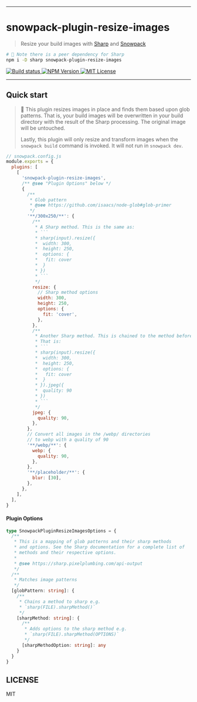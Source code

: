 <hr/>

# snowpack-plugin-resize-images

> Resize your build images with [Sharp](https://sharp.pixelplumbing.com/api-constructor) and [Snowpack](https://snowpack.dev)

```sh
# 🔆 Note there is a peer dependency for Sharp
npm i -D sharp snowpack-plugin-resize-images
```

<p>
  <!--
  <a aria-label="Code coverage report" href="https://codecov.io/gh/jaredLunde/snowpack-plugin-resize-images">
    <img alt="Code coverage" src="https://img.shields.io/codecov/c/gh/jaredLunde/snowpack-plugin-resize-images?style=for-the-badge&labelColor=24292e">
  </a>
  -->
  <a aria-label="Build status" href="https://travis-ci.com/jaredLunde/snowpack-plugin-resize-images">
    <img alt="Build status" src="https://img.shields.io/travis/com/jaredLunde/snowpack-plugin-resize-images?style=for-the-badge&labelColor=24292e">
  </a>
  <a aria-label="NPM version" href="https://www.npmjs.com/package/snowpack-plugin-resize-images">
    <img alt="NPM Version" src="https://img.shields.io/npm/v/snowpack-plugin-resize-images?style=for-the-badge&labelColor=24292e">
  </a>
  <a aria-label="License" href="https://jaredlunde.mit-license.org/">
    <img alt="MIT License" src="https://img.shields.io/npm/l/snowpack-plugin-resize-images?style=for-the-badge&labelColor=24292e">
  </a>
</p>

---

## Quick start

> 🔆 This plugin resizes images in place and finds them based upon
> glob patterns. That is, your build images will be overwritten in your
> build directory with the result of the Sharp processing. The original
> image will be untouched.
>
> Lastly, this plugin will only resize and transform images when the
> `snowpack build` command is invoked. It will not run in `snowpack dev`.

````js
// snowpack.config.js
module.exports = {
  plugins: [
    [
      'snowpack-plugin-resize-images',
      /** @see "Plugin Options" below */
      {
        /**
         * Glob pattern
         * @see https://github.com/isaacs/node-glob#glob-primer
         */
        '**/300x250/**': {
          /**
           * A Sharp method. This is the same as:
           * ```
           * sharp(input).resize({
           *  width: 300,
           *  height: 250,
           *  options: {
           *   fit: cover
           *  }
           * })
           * ```
           */
          resize: {
            // Sharp method options
            width: 300,
            height: 250,
            options: {
              fit: 'cover',
            },
          },
          /**
           * Another Sharp method. This is chained to the method before it.
           * That is:
           * ```
           * sharp(input).resize({
           *  width: 300,
           *  height: 250,
           *  options: {
           *   fit: cover
           *  }
           * }).jpeg({
           *  quality: 90
           * })
           * ```
           */
          jpeg: {
            quality: 90,
          },
        },
        // Convert all images in the /webp/ directories
        // to webp with a quality of 90
        '**/webp/**': {
          webp: {
            quality: 90,
          },
        },
        '**/placeholder/**': {
          blur: [30],
        },
      },
    ],
  ],
}
````

#### Plugin Options

```typescript
type SnowpackPluginResizeImagesOptions = {
  /**
   * This is a mapping of glob patterns and their sharp methods
   * and options. See the Sharp documentation for a complete list of
   * methods and their respective options.
   *
   * @see https://sharp.pixelplumbing.com/api-output
   */
  /**
   * Matches image patterns
   */
  [globPattern: string]: {
    /**
     * Chains a method to sharp e.g.
     * `sharp(FILE).sharpMethod()`
     */
    [sharpMethod: string]: {
      /**
       * Adds options to the sharp method e.g.
       * `sharp(FILE).sharpMethod(OPTIONS)`
       */
      [sharpMethodOption: string]: any
    }
  }
}
```

## LICENSE

MIT
